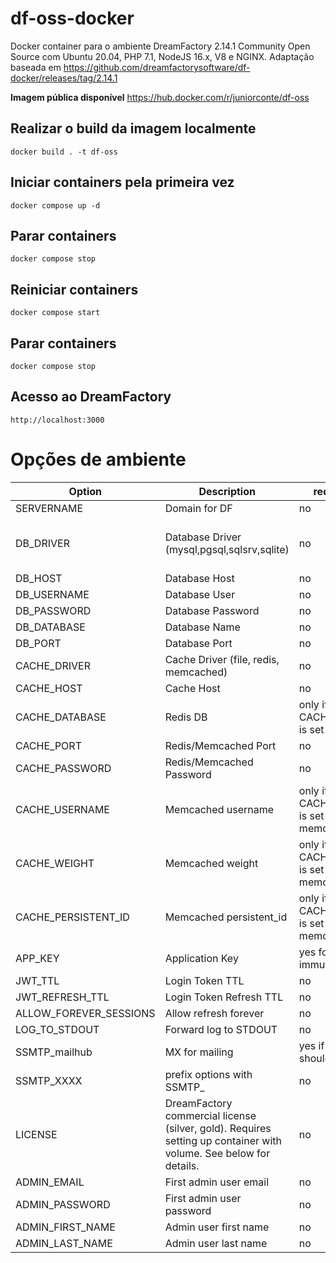 # df-oss-docker

Docker container para o ambiente DreamFactory 2.14.1 Community Open Source com Ubuntu 20.04, PHP 7.1, NodeJS 16.x, V8 e NGINX.
Adaptação baseada em https://github.com/dreamfactorysoftware/df-docker/releases/tag/2.14.1

**Imagem pública disponível**
https://hub.docker.com/r/juniorconte/df-oss

## Realizar o build da imagem localmente
`docker build . -t df-oss`

## Iniciar containers pela primeira vez
`docker compose up -d`

## Parar containers
`docker compose stop`

## Reiniciar containers
`docker compose start`

## Parar containers
`docker compose stop`

## Acesso ao DreamFactory
`http://localhost:3000`
    
# Opções de ambiente

|Option|Description| required? |default
|------|-----------|---|---|
|SERVERNAME|Domain for DF|no|dreamfactory.app
|DB_DRIVER|Database Driver (mysql,pgsql,sqlsrv,sqlite)|no|mysql when any DB_HOST supplied. Otherwise sqlite
|DB_HOST|Database Host|no|localhost
|DB_USERNAME|Database User|no|df_admin
|DB_PASSWORD|Database Password|no|df_admin
|DB_DATABASE|Database Name|no|dreamfactory
|DB_PORT|Database Port|no|3306
|CACHE_DRIVER|Cache Driver (file, redis, memcached)|no|*uses file*
|CACHE_HOST|Cache Host|no|*uses file caching*
|CACHE_DATABASE|Redis DB|only if CACHE_DRIVER is set to redis
|CACHE_PORT|Redis/Memcached Port|no|6379
|CACHE_PASSWORD|Redis/Memcached Password|no|*none used*
|CACHE_USERNAME|Memcached username|only if CACHE_DRIVER is set to memcached
|CACHE_WEIGHT|Memcached weight|only if CACHE_DRIVER is set to memcached
|CACHE_PERSISTENT_ID|Memcached persistent_id|only if CACHE_DRIVER is set to memcached
|APP_KEY|Application Key|yes for immutability|*generates a key*
|JWT_TTL|Login Token TTL|no|60
|JWT_REFRESH_TTL|Login Token Refresh TTL|no|20160
|ALLOW_FOREVER_SESSIONS|Allow refresh forever|no|false
|LOG_TO_STDOUT|Forward log to STDOUT|no|*not forwarded*
|SSMTP_mailhub|MX for mailing|yes if DF should mail|*no mailing capabilities*
|SSMTP_XXXX|prefix options with SSMTP_|no|see the [man page](http://manpages.ubuntu.com/manpages/trusty/man5/ssmtp.conf.5.html)
|LICENSE|DreamFactory commercial license (silver, gold). Requires setting up container with volume. See below for details.|no
|ADMIN_EMAIL|First admin user email|no
|ADMIN_PASSWORD|First admin user password|no
|ADMIN_FIRST_NAME|Admin user first name|no
|ADMIN_LAST_NAME|Admin user last name|no
